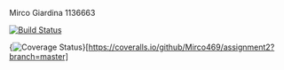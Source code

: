 Mirco Giardina 1136663

[![Build Status](https://travis-ci.org/Mirco469/assignment2.svg?branch=master)](https://travis-ci.org/Mirco469/assignment2)

{<img src="https://coveralls.io/repos/github/Mirco469/assignment2/badge.svg?branch=master" alt="Coverage Status" />}[https://coveralls.io/github/Mirco469/assignment2?branch=master]

